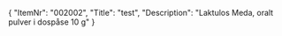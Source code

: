 {
  "ItemNr": "002002",
  "Title": "test",
  "Description": "Laktulos Meda, oralt pulver i dospåse 10 g"
}